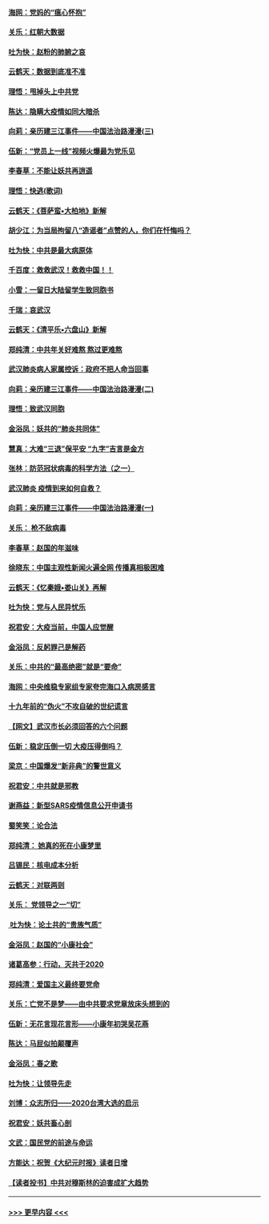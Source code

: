 #### [海网：党妈的“瘟心怀抱”](../pages/nsc993/n11840740.md?t=02041722) 
#### [关乐：红朝大数据](../pages/nsc993/n11840675.md?t=02041722) 
#### [吐为快：赵粉的肺腑之哀](../pages/nsc993/n11840618.md?t=02041722) 
#### [云鹤天：数据到底准不准](../pages/nsc993/n11840325.md?t=02041722) 
#### [理悟：甩掉头上中共党](../pages/nsc993/n11838826.md?t=02041722) 
#### [陈达：隐瞒大疫情如同大暗杀](../pages/nsc993/n11838771.md?t=02041722) 
#### [向莉：亲历建三江事件——中国法治路漫漫(三)](../pages/nsc993/n11831825.md?t=02041722) 
#### [伍新：“党员上一线”视频火爆最为党乐见](../pages/nsc993/n11838200.md?t=02041722) 
#### [李春草：不能让妖共再逍遥](../pages/nsc993/n11838102.md?t=02041722) 
#### [理悟：快逃(歌词)](../pages/nsc993/n11838083.md?t=02041722) 
#### [云鹤天：《菩萨蛮▪大柏地》新解](../pages/nsc993/n11838059.md?t=02041722) 
#### [胡少江：为当局拘留八“造谣者”点赞的人，你们在忏悔吗？](../pages/nsc993/n11836801.md?t=02041722) 
#### [吐为快：中共是最大病原体](../pages/nsc993/n11836748.md?t=02041722) 
#### [千百度：救救武汉！救救中国！！](../pages/nsc993/n11836145.md?t=02041722) 
#### [小雪：一留日大陆留学生致同胞书](../pages/nsc993/n11834624.md?t=02041722) 
#### [千瑞：哀武汉](../pages/nsc993/n11833647.md?t=02041722) 
#### [云鹤天：《清平乐▪六盘山》新解](../pages/nsc993/n11833611.md?t=02041722) 
#### [郑纯清：中共年关好难熬 熬过更难熬](../pages/nsc993/n11833489.md?t=02041722) 
#### [武汉肺炎病人家属控诉：政府不把人命当回事](../pages/nsc993/n11833205.md?t=02041722) 
#### [向莉：亲历建三江事件——中国法治路漫漫(二)](../pages/nsc993/n11829102.md?t=02041722) 
#### [理悟：致武汉同胞](../pages/nsc993/n11831522.md?t=02041722) 
#### [金浴凤：妖共的“肺炎共同体”](../pages/nsc993/n11829448.md?t=02041722) 
#### [慧真：大难“三退”保平安 “九字”吉言是金方](../pages/nsc993/n11829501.md?t=02041722) 
#### [张林：防范冠状病毒的科学方法（之一）](../pages/nsc993/n11828618.md?t=02041722) 
#### [武汉肺炎 疫情到来如何自救？](../pages/nsc993/n11827632.md?t=02041722) 
#### [向莉：亲历建三江事件——中国法治路漫漫(一)](../pages/nsc993/n11827190.md?t=02041722) 
#### [关乐： 枪不敌病毒](../pages/nsc993/n11826746.md?t=02041722) 
#### [李春草：赵国的年滋味](../pages/nsc993/n11826321.md?t=02041722) 
#### [徐晓东：中国主观性新闻火遍全网 传播真相极困难](../pages/nsc993/n11826508.md?t=02041722) 
#### [云鹤天：《忆秦娥▪娄山关》再解](../pages/nsc993/n11824682.md?t=02041722) 
#### [吐为快：党与人民异忧乐](../pages/nsc993/n11824660.md?t=02041722) 
#### [祝君安：大疫当前，中国人应觉醒](../pages/nsc993/n11821946.md?t=02041722) 
#### [金浴凤：反躬罪己是解药](../pages/nsc993/n11820280.md?t=02041722) 
#### [关乐：中共的“最高绝密”就是“要命”](../pages/nsc993/n11816946.md?t=02041722) 
#### [海网：中央维稳专家组专家夸完海口入病房感言](../pages/nsc993/n11815138.md?t=02041722) 
#### [十九年前的“伪火”不攻自破的世纪谎言](../pages/nsc993/n11813238.md?t=02041722) 
#### [【网文】武汉市长必须回答的六个问题](../pages/nsc993/n11813848.md?t=02041722) 
#### [伍新：稳定压倒一切 大疫压得倒吗？](../pages/nsc993/n11812634.md?t=02041722) 
#### [梁京：中国爆发“新非典”的警世意义](../pages/nsc993/n11812554.md?t=02041722) 
#### [祝君安：中共就是邪教](../pages/nsc993/n11812431.md?t=02041722) 
#### [谢燕益：新型SARS疫情信息公开申请书](../pages/nsc993/n11808840.md?t=02041722) 
#### [蜀笑笑：论合法](../pages/nsc993/n11808064.md?t=02041722) 
#### [郑纯清： 她真的死在小康梦里](../pages/nsc993/n11806623.md?t=02041722) 
#### [吕锡民：核电成本分析](../pages/nsc993/n11806284.md?t=02041722) 
#### [云鹤天：对联两则](../pages/nsc993/n11805957.md?t=02041722) 
#### [关乐： 党领导之一“切”](../pages/nsc993/n11804505.md?t=02041722) 
#### [ 吐为快：论土共的“贵族气质”](../pages/nsc993/n11804490.md?t=02041722) 
#### [金浴凤：赵国的“小康社会”](../pages/nsc993/n11804452.md?t=02041722) 
#### [诸葛高参：行动，灭共于2020](../pages/nsc993/n11804120.md?t=02041722) 
#### [郑纯清：爱国主义最终要党命](../pages/nsc993/n11802197.md?t=02041722) 
#### [关乐：亡党不是梦——由中共要求党章放床头想到的](../pages/nsc993/n11802156.md?t=02041722) 
#### [伍新：无花言现花言形——小康年初哭吴花燕](../pages/nsc993/n11800044.md?t=02041722) 
#### [陈达：马屁似拍颠覆声](../pages/nsc993/n11800010.md?t=02041722) 
#### [金浴凤：春之歌](../pages/nsc993/n11797687.md?t=02041722) 
#### [吐为快：让领导先走](../pages/nsc993/n11797512.md?t=02041722) 
#### [刘博：众志所归——2020台湾大选的启示](../pages/nsc993/n11796878.md?t=02041722) 
#### [祝君安：妖共畜心剖](../pages/nsc993/n11794273.md?t=02041722) 
#### [文武：国民党的前途与命运](../pages/nsc993/n11794198.md?t=02041722) 
#### [方能达：祝贺《大纪元时报》读者日增](../pages/nsc993/n11793807.md?t=02041722) 
#### [【读者投书】中共对穆斯林的迫害成扩大趋势](../pages/nsc993/n11791371.md?t=02041722) 

----
#### [ >>> 更早内容 <<< ](../indexes/nsc993-earlier.md)
